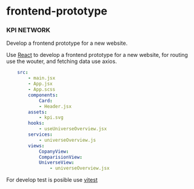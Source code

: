 # frontend-prototype
### KPI NETWORK
Develop a frontend prototype for a new website.

Use [React](https://reactjs.org/) to develop a frontend prototype for a new website, for routing use the wouter, and fetching data use axios.

````yml
    src:
        - main.jsx
        - App.jsx
        - App.scss
        components:
            Card:
            - Header.jsx
        assets:
            - kpi.svg
        hooks:
            - useUniverseOverview.jsx
        services:
            - universeOverview.js
        views:
            CopanyView:
            ComparisionView:
            UniverseView:
                - universeOverview.jsx
````
For develop test is posible use [vitest](https://vitest.dev/guide/)